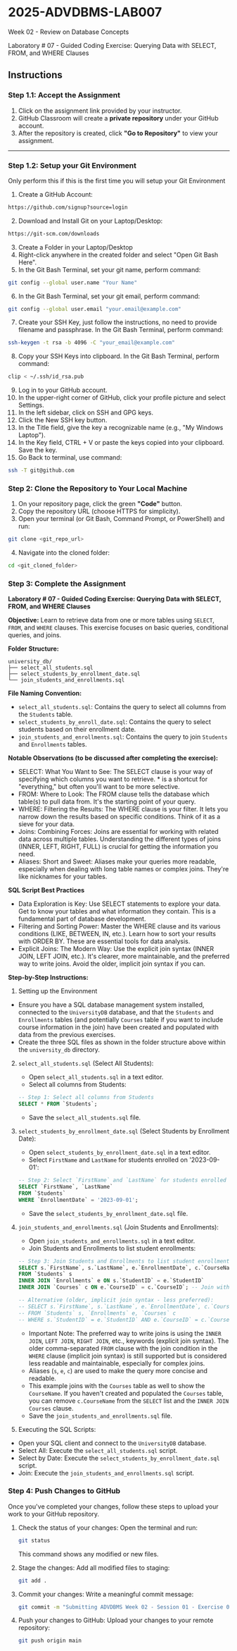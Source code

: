 # **2025-ADVDBMS-LAB007**
Week 02 - Review on Database Concepts

Laboratory # 07 - Guided Coding Exercise: Querying Data with SELECT, FROM, and WHERE Clauses

## **Instructions**

### **Step 1.1: Accept the Assignment**

   1. Click on the assignment link provided by your instructor.
   2. GitHub Classroom will create a **private repository** under your GitHub account.
   3. After the repository is created, click **"Go to Repository"** to view your assignment.

---

### **Step 1.2: Setup your Git Environment**
Only perform this if this is the first time you will setup your Git Environment

   1. Create a GitHub Account:
   ```bash
   https://github.com/signup?source=login
   ```
      
   2. Download and Install Git on your Laptop/Desktop:
   ```bash
   https://git-scm.com/downloads
   ```
   
   3. Create a Folder in your Laptop/Desktop
   4. Right-click anywhere in the created folder and select "Open Git Bash Here".
   5. In the Git Bash Terminal, set your git name, perform command:
   ```bash
   git config --global user.name "Your Name"
   ```
   
   6. In the Git Bash Terminal, set your git email, perform command:
   ```bash
   git config --global user.email "your.email@example.com"
   ```
   
   7. Create your SSH Key, just follow the instructions, no need to provide filename and passphrase. In the Git Bash Terminal, perform command:
   ```bash
   ssh-keygen -t rsa -b 4096 -C "your_email@example.com"
   ```
   
   8. Copy your SSH Keys into clipboard. In the Git Bash Terminal, perform command:
   ```bash
   clip < ~/.ssh/id_rsa.pub
   ```
   
   9. Log in to your GitHub account.
   10. In the upper-right corner of GitHub, click your profile picture and select Settings.
   11. In the left sidebar, click on SSH and GPG keys.
   12. Click the New SSH key button.
   13. In the Title field, give the key a recognizable name (e.g., "My Windows Laptop").
   14. In the Key field, CTRL + V or paste the keys copied into your clipboard. Save the key.
   15. Go Back to terminal, use command:
   ```bash
   ssh -T git@github.com
   ```

### **Step 2: Clone the Repository to Your Local Machine**

   1. On your repository page, click the green **"Code"** button.
   2. Copy the repository URL (choose HTTPS for simplicity).
   3. Open your terminal (or Git Bash, Command Prompt, or PowerShell) and run:
   
   ```bash
   git clone <git_repo_url>
   ```
   
   4. Navigate into the cloned folder:
   
   ```bash
   cd <git_cloned_folder>
   ```

### **Step 3: Complete the Assignment**

**Laboratory # 07 - Guided Coding Exercise: Querying Data with SELECT, FROM, and WHERE Clauses**

   **Objective:**
   Learn to retrieve data from one or more tables using `SELECT`, `FROM`, and `WHERE` clauses. This exercise focuses on basic queries, conditional queries, and joins.

   **Folder Structure:**
   ```
   university_db/
   ├── select_all_students.sql
   ├── select_students_by_enrollment_date.sql
   └── join_students_and_enrollments.sql
   ```

   **File Naming Convention:**
   - `select_all_students.sql`: Contains the query to select all columns from the `Students` table.
   - `select_students_by_enroll_date.sql`: Contains the query to select students based on their enrollment date.
   - `join_students_and_enrollments.sql`: Contains the query to join `Students` and `Enrollments` tables.

   **Notable Observations (to be discussed after completing the exercise):**
   - SELECT: What You Want to See: The SELECT clause is your way of specifying which columns you want to retrieve. * is a shortcut for "everything," but often you'll want to be more selective.
   - FROM: Where to Look: The FROM clause tells the database which table(s) to pull data from. It's the starting point of your query.
   - WHERE: Filtering the Results: The WHERE clause is your filter. It lets you narrow down the results based on specific conditions. Think of it as a sieve for your data.
   - Joins: Combining Forces: Joins are essential for working with related data across multiple tables. Understanding the different types of joins (INNER, LEFT, RIGHT, FULL) is crucial for getting the information you need.
   - Aliases: Short and Sweet: Aliases make your queries more readable, especially when dealing with long table names or complex joins. They're like nicknames for your tables.

   **SQL Script Best Practices**
   - Data Exploration is Key: Use SELECT statements to explore your data. Get to know your tables and what information they contain. This is a fundamental part of database development.
   - Filtering and Sorting Power: Master the WHERE clause and its various conditions (LIKE, BETWEEN, IN, etc.). Learn how to sort your results with ORDER BY. These are essential tools for data analysis.
   - Explicit Joins: The Modern Way: Use the explicit join syntax (INNER JOIN, LEFT JOIN, etc.). It's clearer, more maintainable, and the preferred way to write joins. Avoid the older, implicit join syntax if you can.

   **Step-by-Step Instructions:**

   1. Setting up the Environment
   - Ensure you have a SQL database management system installed, connected to the `UniversityDB` database, and that the `Students` and `Enrollments` tables (and potentially `Courses` table if you want to include course information in the join) have been created and populated with data from the previous exercises.
   - Create the three SQL files as shown in the folder structure above within the `university_db` directory.
      
   2. `select_all_students.sql` (Select All Students):
      - Open `select_all_students.sql` in a text editor.
      - Select all columns from Students:
      ```SQL
      -- Step 1: Select all columns from Students
      SELECT * FROM `Students`;
      ```
      
      - Save the `select_all_students.sql` file.
      
   3. `select_students_by_enrollment_date.sql` (Select Students by Enrollment Date):
      - Open `select_students_by_enrollment_date.sql` in a text editor.
      - Select `FirstName` and `LastName` for students enrolled on '2023-09-01':
      ```SQL
      -- Step 2: Select `FirstName` and `LastName` for students enrolled on '2023-09-01'
      SELECT `FirstName`, `LastName`
      FROM `Students`
      WHERE `EnrollmentDate` = '2023-09-01';
      ```
      
      - Save the `select_students_by_enrollment_date.sql` file.
      
   4. `join_students_and_enrollments.sql` (Join Students and Enrollments):
      - Open `join_students_and_enrollments.sql` in a text editor.
      - Join Students and Enrollments to list student enrollments:
      ```SQL
      -- Step 3: Join Students and Enrollments to list student enrollments
      SELECT s.`FirstName`, s.`LastName`, e.`EnrollmentDate`, c.`CourseName`  -- Include `CourseName`
      FROM `Students` s
      INNER JOIN `Enrollments` e ON s.`StudentID` = e.`StudentID`
      INNER JOIN `Courses` c ON e.`CourseID` = c.`CourseID`; -- Join with Courses table
      
      -- Alternative (older, implicit join syntax - less preferred):
      -- SELECT s.`FirstName`, s.`LastName`, e.`EnrollmentDate`, c.`CourseName`
      -- FROM `Students` s, `Enrollments` e, `Courses` c
      -- WHERE s.`StudentID` = e.`StudentID` AND e.`CourseID` = c.`CourseID`;
      ```
         - Important Note: The preferred way to write joins is using the `INNER JOIN`, `LEFT JOIN`, `RIGHT JOIN`, etc., keywords (explicit join syntax). The older comma-separated `FROM` clause with the join condition in the `WHERE` clause (implicit join syntax) is still supported but is considered less readable and maintainable, especially for complex joins.
         - Aliases (`s`, `e`, `c`) are used to make the query more concise and readable.
         - This example joins with the `Courses` table as well to show the `CourseName`. If you haven't created and populated the `Courses` table, you can remove `c.CourseName` from the `SELECT` list and the `INNER JOIN Courses` clause.
      - Save the `join_students_and_enrollments.sql` file.
   
   5. Executing the SQL Scripts:
   - Open your SQL client and connect to the `UniversityDB` database.
   - Select All: Execute the `select_all_students.sql` script.
   - Select by Date: Execute the `select_students_by_enrollment_date.sql` script.
   - Join: Execute the `join_students_and_enrollments.sql` script.

### **Step 4: Push Changes to GitHub**
Once you've completed your changes, follow these steps to upload your work to your GitHub repository.

1. Check the status of your changes:
   Open the terminal and run:
   
   ```bash
   git status
   ```
   This command shows any modified or new files.
   
2. Stage the changes:
   Add all modified files to staging:
   
   ```bash
   git add .
   ```
   
3. Commit your changes:
   Write a meaningful commit message:
   
   ```bash
   git commit -m "Submitting ADVDBMS Week 02 - Session 01 - Exercise 04"
   ```
   
4. Push your changes to GitHub:
   Upload your changes to your remote repository:
   
   ```bash
   git push origin main
   ```
